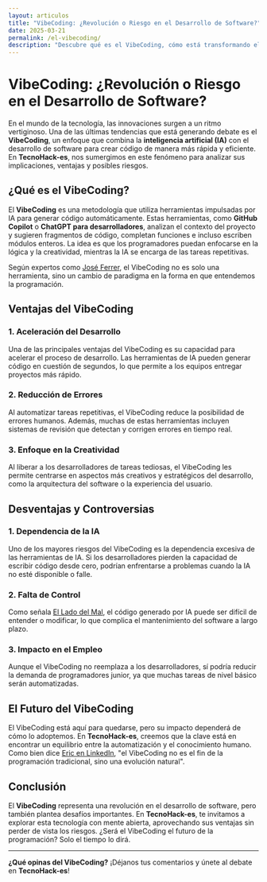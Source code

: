 ```yaml
---
layout: articulos
title: "VibeCoding: ¿Revolución o Riesgo en el Desarrollo de Software?"
date: 2025-03-21
permalink: /el-vibecoding/
description: "Descubre qué es el VibeCoding, cómo está transformando el desarrollo de software y los debates que genera en la comunidad tecnológica. En TecnoHack-es, exploramos sus ventajas, desventajas y su impacto en el futuro de la programación."
---
```


# VibeCoding: ¿Revolución o Riesgo en el Desarrollo de Software?

En el mundo de la tecnología, las innovaciones surgen a un ritmo vertiginoso. Una de las últimas tendencias que está generando debate es el **VibeCoding**, un enfoque que combina la **inteligencia artificial (IA)** con el desarrollo de software para crear código de manera más rápida y eficiente. En **TecnoHack-es**, nos sumergimos en este fenómeno para analizar sus implicaciones, ventajas y posibles riesgos.

## ¿Qué es el VibeCoding?

El **VibeCoding** es una metodología que utiliza herramientas impulsadas por IA para generar código automáticamente. Estas herramientas, como **GitHub Copilot** o **ChatGPT para desarrolladores**, analizan el contexto del proyecto y sugieren fragmentos de código, completan funciones e incluso escriben módulos enteros. La idea es que los programadores puedan enfocarse en la lógica y la creatividad, mientras la IA se encarga de las tareas repetitivas.

Según expertos como [José Ferrer](https://drjoseferrer.com/vibe-coding-revolucion-o-riesgo-para-la-programacion/), el VibeCoding no es solo una herramienta, sino un cambio de paradigma en la forma en que entendemos la programación.

## Ventajas del VibeCoding

### 1. **Aceleración del Desarrollo**
Una de las principales ventajas del VibeCoding es su capacidad para acelerar el proceso de desarrollo. Las herramientas de IA pueden generar código en cuestión de segundos, lo que permite a los equipos entregar proyectos más rápido.

### 2. **Reducción de Errores**
Al automatizar tareas repetitivas, el VibeCoding reduce la posibilidad de errores humanos. Además, muchas de estas herramientas incluyen sistemas de revisión que detectan y corrigen errores en tiempo real.

### 3. **Enfoque en la Creatividad**
Al liberar a los desarrolladores de tareas tediosas, el VibeCoding les permite centrarse en aspectos más creativos y estratégicos del desarrollo, como la arquitectura del software o la experiencia del usuario.

## Desventajas y Controversias

### 1. **Dependencia de la IA**
Uno de los mayores riesgos del VibeCoding es la dependencia excesiva de las herramientas de IA. Si los desarrolladores pierden la capacidad de escribir código desde cero, podrían enfrentarse a problemas cuando la IA no esté disponible o falle.

### 2. **Falta de Control**
Como señala [El Lado del Mal](https://www.elladodelmal.com/2025/03/que-es-el-vibe-coding.html), el código generado por IA puede ser difícil de entender o modificar, lo que complica el mantenimiento del software a largo plazo.

### 3. **Impacto en el Empleo**
Aunque el VibeCoding no reemplaza a los desarrolladores, sí podría reducir la demanda de programadores junior, ya que muchas tareas de nivel básico serán automatizadas.

## El Futuro del VibeCoding

El VibeCoding está aquí para quedarse, pero su impacto dependerá de cómo lo adoptemos. En **TecnoHack-es**, creemos que la clave está en encontrar un equilibrio entre la automatización y el conocimiento humano. Como bien dice [Eric en LinkedIn](https://www.linkedin.com/pulse/vibe-coding-adoptando-el-desarrollo-impulsado-por-ia-eric-dxmyf/?originalSubdomain=es), "el VibeCoding no es el fin de la programación tradicional, sino una evolución natural".

## Conclusión

El **VibeCoding** representa una revolución en el desarrollo de software, pero también plantea desafíos importantes. En **TecnoHack-es**, te invitamos a explorar esta tecnología con mente abierta, aprovechando sus ventajas sin perder de vista los riesgos. ¿Será el VibeCoding el futuro de la programación? Solo el tiempo lo dirá.

---

**¿Qué opinas del VibeCoding?** ¡Déjanos tus comentarios y únete al debate en **TecnoHack-es**!